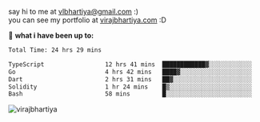 say hi to me at [vlbhartiya@gmail.com](mailto:vlbhartiya@gmail.com) :)<br/>
you can see my portfolio at [virajbhartiya.com](https://virajbhartiya.com) :D<br/>


🚀 **what i have been up to:**

<!--START_SECTION:waka-->

```txt
Total Time: 24 hrs 29 mins

TypeScript                 12 hrs 41 mins  ████████████▓░░░░░░░░░░░░   51.17 %
Go                         4 hrs 42 mins   ████▓░░░░░░░░░░░░░░░░░░░░   18.99 %
Dart                       2 hrs 31 mins   ██▓░░░░░░░░░░░░░░░░░░░░░░   10.20 %
Solidity                   1 hr 24 mins    █▒░░░░░░░░░░░░░░░░░░░░░░░   05.66 %
Bash                       58 mins         █░░░░░░░░░░░░░░░░░░░░░░░░   03.91 %
```

<!--END_SECTION:waka-->

<p align="left"> <img src="https://komarev.com/ghpvc/?username=virajbhartiya&color=blue" alt="virajbhartiya" /> </p>
